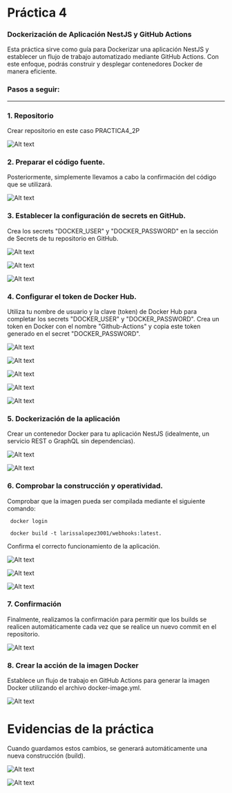 # Práctica 4 
### Dockerización de Aplicación NestJS y GitHub Actions

Esta práctica sirve como guía para Dockerizar una aplicación NestJS y establecer un flujo de trabajo automatizado mediante GitHub Actions. Con este enfoque, podrás construir y desplegar contenedores Docker de manera eficiente.

### Pasos a seguir:
***
### 1. Repositorio  
Crear repositorio en este caso PRACTICA4_2P

![Alt text](<img1.jpg>)

### 2. Preparar el código fuente.

Posteriormente, simplemente llevamos a cabo la confirmación del código que se utilizará.

![Alt text](<Imagen de WhatsApp 2023-12-03 a las 17.09.05_d7d0d922.jpg>)

### 3. Establecer la configuración de secrets en GitHub. 

Crea los secrets "DOCKER_USER" y "DOCKER_PASSWORD" en la sección de Secrets de tu repositorio en GitHub.

![Alt text](<Imagen de WhatsApp 2023-12-03 a las 17.10.22_c7bcde09.jpg>)

![Alt text](<Imagen de WhatsApp 2023-12-03 a las 17.11.17_71353831.jpg>)

![Alt text](<Imagen de WhatsApp 2023-12-03 a las 17.11.44_20d7fd43.jpg>)

### 4. Configurar el token de Docker Hub. 

Utiliza tu nombre de usuario y la clave (token) de Docker Hub para completar los secrets "DOCKER_USER" y "DOCKER_PASSWORD". Crea un token en Docker con el nombre "Github-Actions" y copia este token generado en el secret "DOCKER_PASSWORD".

![Alt text](<Imagen de WhatsApp 2023-12-03 a las 17.14.42_54b7ce8c.jpg>)

![Alt text](<Imagen de WhatsApp 2023-12-03 a las 17.18.30_ffdcf59b.jpg>)

![Alt text](<Imagen de WhatsApp 2023-12-03 a las 17.19.32_be692b3d.jpg>)

![Alt text](<Imagen de WhatsApp 2023-12-03 a las 17.22.20_2d2a2962.jpg>)

![Alt text](<Imagen de WhatsApp 2023-12-03 a las 17.22.55_79a417f9.jpg>)

### 5. Dockerización de la aplicación

Crear un contenedor Docker para tu aplicación NestJS (idealmente, un servicio REST o GraphQL sin dependencias).

![Alt text](<Imagen de WhatsApp 2023-12-03 a las 17.28.43_fc6d0b95.jpg>)

![Alt text](<Imagen de WhatsApp 2023-12-03 a las 17.30.33_b660c851.jpg>)

### 6. Comprobar la construcción y operatividad. 

Comprobar que la imagen pueda ser compilada mediante el siguiente comando:
```
 docker login
```
```
 docker build -t larissalopez3001/webhooks:latest. 
 ```
 Confirma el correcto funcionamiento de la aplicación.

![Alt text](<Imagen de WhatsApp 2023-12-03 a las 17.47.42_1b41278a.jpg>)

![Alt text](<Imagen de WhatsApp 2023-12-03 a las 17.58.07_9c9664c8.jpg>)

![Alt text](<Imagen de WhatsApp 2023-12-03 a las 18.25.04_7bab27bb.jpg>)

### 7. Confirmación

Finalmente, realizamos la confirmación para permitir que los builds se realicen automáticamente cada vez que se realice un nuevo commit en el repositorio.

![Alt text](<Imagen de WhatsApp 2023-12-03 a las 18.59.21_715d16fc.jpg>)

### 8. Crear la acción de la imagen Docker
Establece un flujo de trabajo en GitHub Actions para generar la imagen Docker utilizando el archivo docker-image.yml.

![Alt text](<Imagen de WhatsApp 2023-12-03 a las 18.59.49_67be009f.jpg>)

# Evidencias de la práctica

Cuando guardamos estos cambios, se generará automáticamente una nueva construcción (build).

![Alt text](image.png)

![Alt text](image-1.png)